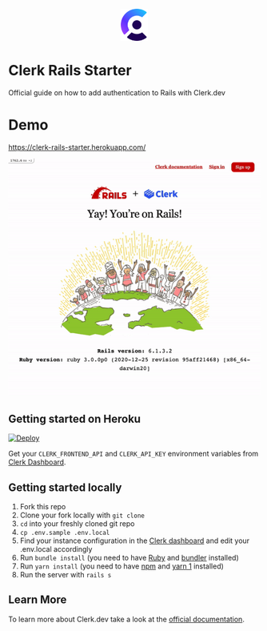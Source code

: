 <p align="center">
  <a href="https://www.clerk.dev/?utm_source=github&utm_medium=starter_repos&utm_campaign=rails_starter" target="_blank" align="center">
    <picture>
      <source media="(prefers-color-scheme: dark)" srcset="./docs/clerk-logo-light.png">
      <img src="./docs/clerk-logo-light.png" height="64">
    </picture>
  </a>
  <br />
</p>

# Clerk Rails Starter

Official guide on how to add authentication to Rails with Clerk.dev

# Demo

https://clerk-rails-starter.herokuapp.com/

![Sign up with Clerk.dev](/sign_up.gif)

## Getting started on Heroku

[![Deploy](https://www.herokucdn.com/deploy/button.svg)](https://heroku.com/deploy?template=https://github.com/clerkinc/clerk-rails-starter)

Get your `CLERK_FRONTEND_API` and `CLERK_API_KEY` environment variables from [Clerk Dashboard](https://dashboard.clerk.dev).
## Getting started locally

1. Fork this repo
2. Clone your fork locally with `git clone`
3. `cd` into your freshly cloned git repo
4. `cp .env.sample .env.local`
5. Find your instance configuration in the [Clerk
  dashboard](https://dashboard.clerk.dev/) and edit your .env.local accordingly
6. Run `bundle install` (you need to have [Ruby](https://www.ruby-lang.org/en/documentation/installation/) and [bundler](https://bundler.io/) installed)
7. Run `yarn install` (you need to have [npm](https://docs.npmjs.com/downloading-and-installing-node-js-and-npm) and
  [yarn 1](https://classic.yarnpkg.com/en/docs/install) installed)
8. Run the server with `rails s`

## Learn More
To learn more about Clerk.dev take a look at the [official documentation](https://docs.clerk.dev/).

